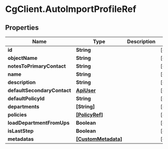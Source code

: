 # CgClient.AutoImportProfileRef

## Properties

Name | Type | Description | Notes
------------ | ------------- | ------------- | -------------
**id** | **String** |  | [optional] 
**objectName** | **String** |  | [optional] 
**notesToPrimaryContact** | **String** |  | [optional] 
**name** | **String** |  | [optional] 
**description** | **String** |  | [optional] 
**defaultSecondaryContact** | [**ApiUser**](ApiUser.md) |  | [optional] 
**defaultPolicyId** | **String** |  | [optional] 
**departments** | **[String]** |  | [optional] 
**policies** | [**[PolicyRef]**](PolicyRef.md) |  | [optional] 
**loadDepartmentFromUps** | **Boolean** |  | [optional] 
**isLastStep** | **Boolean** |  | [optional] 
**metadatas** | [**[CustomMetadata]**](CustomMetadata.md) |  | [optional] 


